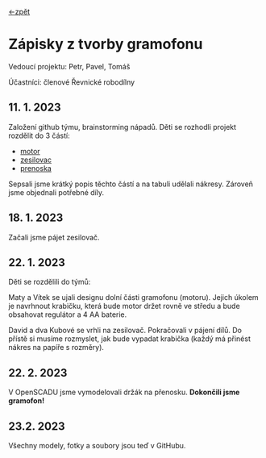 [<-zpět](https://github.com/robodilna/gramofon)

# Zápisky z tvorby gramofonu

Vedoucí projektu: Petr, Pavel, Tomáš

Účastníci: členové Řevnické robodílny

## 11. 1. 2023

Založení github týmu, brainstorming nápadů. Děti se rozhodli projekt rozdělit do 3 částí:
 - [motor](motor.md)
 - [zesilovac](zesilovac.md)
 - [prenoska](prenoska.md)

Sepsali jsme krátký popis těchto částí a na tabuli udělali nákresy. Zároveň jsme objednali potřebné díly.

## 18. 1. 2023

Začali jsme pájet zesilovač.

## 22. 1. 2023

Děti se rozdělili do týmů:

Maty a Vítek se ujali designu dolní části gramofonu (motoru). Jejich úkolem je navrhnout krabičku,
která bude motor držet rovně ve středu a bude obsahovat regulátor a 4 AA baterie.

David a dva Kubové se vrhli na zesilovač. Pokračovali v pájení dílů. Do přístě si musíme rozmyslet, jak bude vypadat krabička (každý má přinést nákres na papíře s rozměry).

## 22. 2. 2023
V OpenSCADU jsme vymodelovali držák na přenosku.
**Dokončili jsme gramofon!**

## 23.2. 2023
Všechny modely, fotky a soubory jsou teď v GitHubu.
